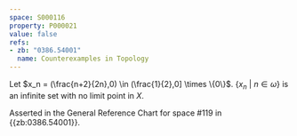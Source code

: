 ```yaml
---
space: S000116
property: P000021
value: false
refs:
- zb: "0386.54001"
  name: Counterexamples in Topology
---
```


Let $x_n = (\frac{n+2}{2n},0) \in (\frac{1}{2},0] \times \{0\}$. $\{x_n\ |\ n \in \omega\}$ is an infinite set with no limit point in $X$.

  Asserted in the General Reference Chart for space #119 in
  {{zb:0386.54001}}.
